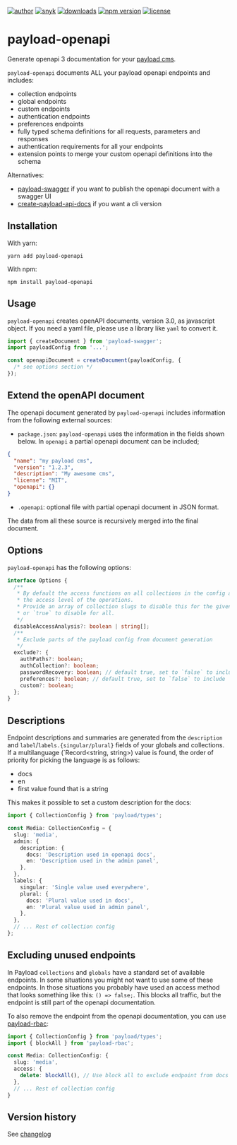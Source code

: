 [![author](https://img.shields.io/badge/author-Teun%20Mooij-blue)](https://www.linkedin.com/in/teunmooij/)
[![snyk](https://snyk.io/test/github/teunmooij/payload-tools/badge.svg)](https://snyk.io/test/github/teunmooij/payload-tools)
[![downloads](https://img.shields.io/npm/dt/payload-openapi?color=blue)](https://www.npmjs.com/package/payload-openapi)
[![npm version](https://badge.fury.io/js/payload-openapi.svg)](https://www.npmjs.com/package/payload-openapi)
[![license](https://img.shields.io/npm/l/payload-openapi?color=blue)](https://img.shields.io/npm/l/payload-openapi)

# payload-openapi

Generate openapi 3 documentation for your [payload cms](https://payloadcms.com).

`payload-openapi` documents ALL your payload openapi endpoints and includes:

- collection endpoints
- global endpoints
- custom endpoints
- authentication endpoints
- preferences endpoints
- fully typed schema definitions for all requests, parameters and responses
- authentication requirements for all your endpoints
- extension points to merge your custom openapi definitions into the schema

Alternatives:

- [payload-swagger](https://www.npmjs.com/package/payload-swagger) if you want to publish the openapi document with a swagger UI
- [create-payload-api-docs](https://www.npmjs.com/package/create-payload-api-docs) if you want a cli version

## Installation

With yarn:

```shell
yarn add payload-openapi
```

With npm:

```shell
npm install payload-openapi
```

## Usage

`payload-openapi` creates openAPI documents, version 3.0, as javascript object. If you need a yaml file, please use a library like `yaml` to convert it.

```typescript
import { createDocument } from 'payload-swagger';
import payloadConfig from '...';

const openapiDocument = createDocument(payloadConfig, {
  /* see options section */
});
```

## Extend the openAPI document

The openapi document generated by `payload-openapi` includes information from the following external sources:

- `package.json`: `payload-openapi` uses the information in the fields shown below. In `openapi` a partial openapi document can be included;

```json
{
  "name": "my payload cms",
  "version": "1.2.3",
  "description": "My awesome cms",
  "license": "MIT",
  "openapi": {}
}
```

- `.openapi`: optional file with partial openapi document in JSON format.

The data from all these source is recursively merged into the final document.

## Options

`payload-openapi` has the following options:

```typescript
interface Options {
  /**
   * By default the access functions on all collections in the config are called to determine
   * the access level of the operations.
   * Provide an array of collection slugs to disable this for the given collections,
   * or `true` to disable for all.
   */
  disableAccessAnalysis?: boolean | string[];
  /**
   * Exclude parts of the payload config from document generation
   */
  exclude?: {
    authPaths?: boolean;
    authCollection?: boolean;
    passwordRecovery: boolean; // default true, set to `false` to include
    preferences?: boolean; // default true, set to `false` to include
    custom?: boolean;
  };
}
```

## Descriptions

Endpoint descriptions and summaries are generated from the `description` and `label`/`labels.{singular/plural}` fields of your globals and collections. If a multilanguage (`Record<string, string>) value is found, the order of priority for picking the language is as follows:

- docs
- en
- first value found that is a string

This makes it possible to set a custom description for the docs:

```ts
import { CollectionConfig } from 'payload/types';

const Media: CollectionConfig = {
  slug: 'media',
  admin: {
    description: {
      docs: 'Description used in openapi docs',
      en: 'Description used in the admin panel',
    },
  },
  labels: {
    singular: 'Single value used everywhere',
    plural: {
      docs: 'Plural value used in docs',
      en: 'Plural value used in admin panel',
    },
  },
  // ... Rest of collection config
};
```

## Excluding unused endpoints

In Payload `collections` and `globals` have a standard set of available endpoints. In some situations you might not want to use some of these endpoints. In those situations you probably have used an access method that looks something like this: `() => false;`. This blocks all traffic, but the endpoint is still part of the openapi documentation.

To also remove the endpoint from the openapi documentation, you can use [payload-rbac](https://www.npmjs.com/package/payload-rbac):

```ts
import { CollectionConfig } from 'payload/types';
import { blockAll } from 'payload-rbac';

const Media: CollectionConfig: {
  slug: 'media',
  access: {
    delete: blockAll(), // Use block all to exclude endpoint from docs
  },
  // ... Rest of collection config
}
```

## Version history

See [changelog](./CHANGELOG.md)
